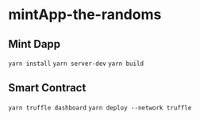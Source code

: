 # mintApp-the-randoms

## Mint Dapp
```yarn install```
```yarn server-dev```
```yarn build```
## Smart Contract
```yarn truffle dashboard```
```yarn deploy --network truffle```
